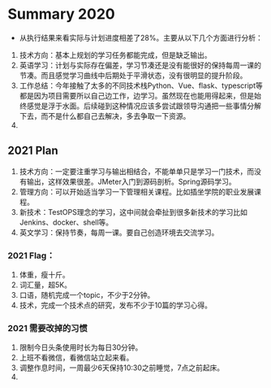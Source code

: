 # Summary 2020
- 从执行结果来看实际与计划进度相差了28%。主要从以下几个方面进行分析：
1. 技术方向：基本上规划的学习任务都能完成，但是缺乏输出。
2. 英语学习：计划与实际存在偏差，学习节凑还是没有能很好的保持每周一课的节凑。而且感觉学习曲线中后期处于平滑状态，没有很明显的提升阶段。
3. 工作总结：今年接触了太多的不同技术栈Python、Vue、flask、typescript等都是因为项目需要所以自己边工作，边学习。虽然现在也能用得起来，但是始终感觉是浮于水面。后续碰到这种情况应该多尝试跟领导沟通把一些事情分解下去，而不是什么都自己去解决，多去争取一下资源。
4. 

## 2021 Plan
1. 技术方向：一定要注重学习与输出相结合，不能单单只是学习一门技术，而没有输出，这样效果很差。JMeter入门到源码剖析。Spring源码学习。
2. 管理方向：可以开始适当学习一下管理相关课程。比如插坐学院的职业发展课程。
3. 新技术：TestOPS理念的学习，这中间就会牵扯到很多新技术的学习比如Jenkins、docker、shell等。
4. 英文学习：保持节奏，每周一课。要自己创造环境去交流学习。

### 2021 Flag：
1. 体重，瘦十斤。
2. 词汇量，超5K。
3. 口语，随机完成一个topic，不少于2分钟。
4. 技术，完成一个技术点的研究，发布不少于10篇的学习心得。

### 2021 需要改掉的习惯
1. 限制今日头条使用时长为每日30分钟。
2. 上班不看微信，看微信站立起来看。
3. 调整作息时间，一周最少6天保持10:30之前睡觉，7点之前起床。
4. 